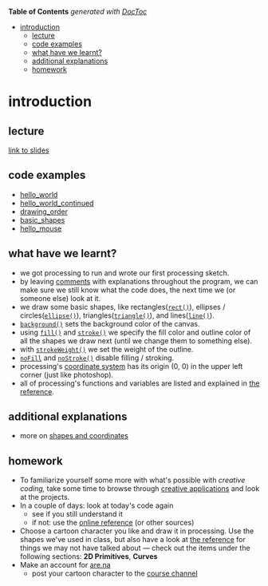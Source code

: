 <!-- START doctoc generated TOC please keep comment here to allow auto update -->
<!-- DON'T EDIT THIS SECTION, INSTEAD RE-RUN doctoc TO UPDATE -->
**Table of Contents**  *generated with [DocToc](https://github.com/thlorenz/doctoc)*

- [introduction](#introduction)
  - [lecture](#lecture)
  - [code examples](#code-examples)
  - [what have we learnt?](#what-have-we-learnt)
  - [additional explanations](#additional-explanations)
  - [homework](#homework)

<!-- END doctoc generated TOC please keep comment here to allow auto update -->

# introduction

## lecture
[link to slides](https://docs.google.com/presentation/d/1gsQGJQQwSh4ym2x99ctwilVIkUHEMY5xiq5zwZp7tV8/edit?usp=sharing)


## code examples
- [hello_world](./code/hello_world)
- [hello_world_continued](./code/hello_world_continued)
- [drawing_order](./code/drawing_order)
- [basic_shapes](./code/basic_shapes)
- [hello_mouse](./code/hello_mouse)


## what have we learnt?
- we got processing to run and wrote our first processing sketch.
- by leaving [comments](http://processing.org/examples/statementscomments.html) with explanations throughout the program, we can make sure we still know what the code does, the next time we (or someone else) look at it.
- we draw some basic shapes, like rectangles([`rect()`](http://processing.org/reference/rect_.html)), ellipses / circles([`ellipse()`](http://processing.org/reference/ellipse_.html)), triangles([`triangle()`](http://processing.org/reference/triangle_.html)), and lines([`line()`](http://processing.org/reference/line_.html)).
- [`background()`](http://processing.org/reference/background_.html) sets the background color of the canvas.
- using [`fill()`](http://processing.org/reference/fill_.html) and [`stroke()`](http://processing.org/reference/stroke_.html) we specify the fill color and outline color of all the shapes we draw next (until we change them to something else).
- with [`strokeWeight()`](http://processing.org/reference/strokeWeight_.html) we set the weight of the outline.
- [`noFill`](http://processing.org/reference/noFill_.html) and [`noStroke()`](http://processing.org/reference/noStroke_.html) disable filling / stroking.
- processing's [coordinate system](http://processing.org/examples/coordinates.html) has its origin (0, 0) in the upper left corner (just like photoshop).
- all of processing's functions and variables are listed and explained in [the reference](http://processing.org/reference/).


## additional explanations
- more on [shapes and coordinates](http://processing.org/tutorials/drawing/)


## homework
- To familiarize yourself some more with what's possible with *creative coding,* take some time to browse through [creative applications](http://www.creativeapplications.net/) and look at the projects.
- In a couple of days: look at today's code again
	- see if you still understand it
	- if not: use the [online reference](http://processing.org/reference) (or other sources)
- Choose a cartoon character you like and draw it in processing. Use the shapes we've used in class, but also have a look at [the reference](http://processing.org/reference/) for things we may not have talked about — check out the items under the following sections: __2D Primitives__, __Curves__
- Make an account for [are.na](https://www.are.na/)
	- post your cartoon character to the [course channel](https://www.are.na/share/UvHpIRl)

